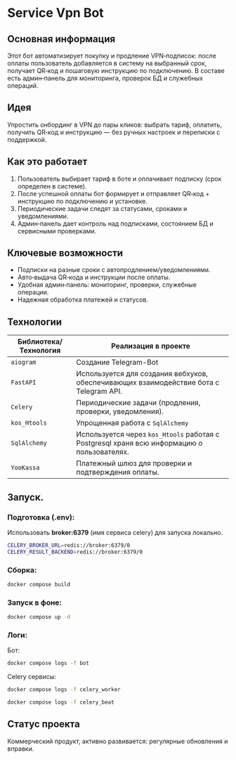 # Service Vpn Bot

## Основная информация
Этот бот автоматизирует покупку и продление VPN‑подписок: после оплаты пользователь добавляется в систему на выбранный срок, получает QR‑код и пошаговую инструкцию по подключению. В составе есть админ‑панель для мониторинга, проверок БД и служебных операций.

## Идея
Упростить онбординг в VPN до пары кликов: выбрать тариф, оплатить, получить QR‑код и инструкцию — без ручных настроек и переписки с поддержкой.

## Как это работает
1. Пользователь выбирает тариф в боте и оплачивает подписку (срок определен в системе).
2. После успешной оплаты бот формирует и отправляет QR‑код + инструкцию по подключению и установке.
3. Периодические задачи следят за статусами, сроками и уведомлениями.
4. Админ‑панель дает контроль над подписками, состоянием БД и сервисными проверками.

## Ключевые возможности
- Подписки на разные сроки с автопродлением/уведомлениями.
- Авто‑выдача QR‑кода и инструкции после оплаты.
- Удобная админ‑панель: мониторинг, проверки, служебные операции.
- Надежная обработка платежей и статусов.

## Технологии
| Библиотека/Технология | Реализация в проекте |
|-----------------------|----------------------------------------------------------|
| `aiogram`             | Создание Telegram-Bot |
| `FastAPI`             | Используется для создания вебхуков, обеспечивающих взаимодействие бота с Telegram API. |
| `Celery`              | Периодические задачи (продления, проверки, уведомления). |
| `kos_Htools`          | Упрощенная работа с `SqlAlchemy`|
| `SqlAlchemy`          | Используется через `kos_Htools` работая с Postgresql храня всю информацию о пользователях. |
| `YooKassa`            | Платежный шлюз для проверки и подтверждения оплаты. |

## Запуск.

### Подготовка (.env):

Использовать **broker:6379** (имя сервиса celery) для запуска локально.

```bash
CELERY_BROKER_URL=redis://broker:6379/0
CELERY_RESULT_BACKEND=redis://broker:6379/0
```

### Сборка:

```bash
docker compose build
```
### Запуск в фоне:

```bash
docker compose up -d
```

### Логи:

Бот:
```bash
docker compose logs -f bot
```

Celery сервисы:
```bash
docker compose logs -f celery_worker
```
```bash
docker compose logs -f celery_beat
```

## Статус проекта
Коммерческий продукт, активно развивается: регулярные обновления и вправки.